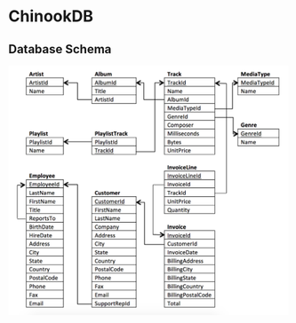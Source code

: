 # ChinookDB

## Database Schema
![alt text](https://github.com/Ladydiana/ChinookDB/blob/master/DatabaseSchema.png)
